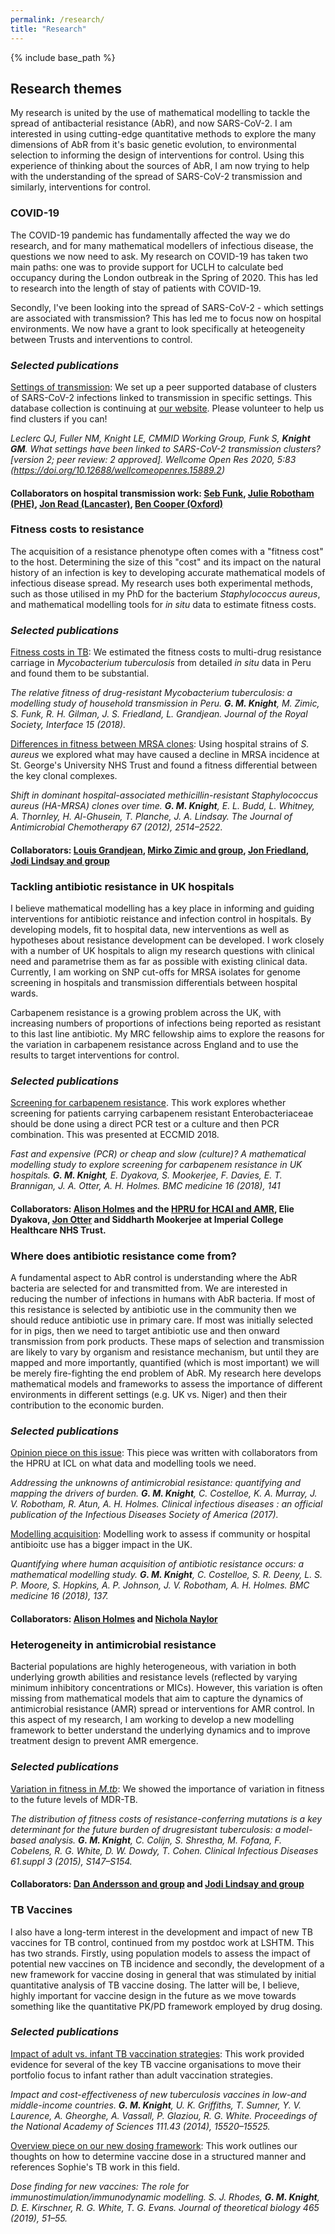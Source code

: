 ```yaml
---
permalink: /research/
title: "Research"
---
```


{% include base_path %}

## Research themes

My research is united by the use of mathematical modelling to tackle the spread of antibacterial resistance (AbR), and now SARS-CoV-2. I am interested in using cutting-edge quantitative methods to explore the many dimensions of AbR from it's basic genetic evolution, to environmental selection to informing the design of interventions for control. Using this experience of thinking about the sources of AbR, I am now trying to help with the understanding of the spread of SARS-CoV-2 transmission and similarly, interventions for control. 

### COVID-19

The COVID-19 pandemic has fundamentally affected the way we do research, and for many mathematical modellers of infectious disease, the questions we now need to ask. My research on COVID-19 has taken two main paths: one was to provide support for UCLH to calculate bed occupancy during the London outbreak in the Spring of 2020. This has led to research into the length of stay of patients with COVID-19. 

Secondly, I've been looking into the spread of SARS-CoV-2 - which settings are associated with transmission? This has led me to focus now on hospital environments. We now have a grant to look specifically at heteogeneity between Trusts and interventions to control. 

### *Selected publications*
[Settings of transmission](https://wellcomeopenresearch.org/articles/5-83/v2): We set up a peer supported database of clusters of SARS-CoV-2 infections linked to transmission in specific settings. This database collection is continuing at [our website](covid19settings.com). Please volunteer to help us find clusters if you can! 

*Leclerc QJ, Fuller NM, Knight LE, CMMID Working Group, Funk S, **Knight GM**. What settings have been linked to SARS-CoV-2 transmission clusters? [version 2; peer review: 2 approved]. Wellcome Open Res 2020, 5:83 (https://doi.org/10.12688/wellcomeopenres.15889.2)*

#### Collaborators on hospital transmission work: [Seb Funk](https://www.lshtm.ac.uk/aboutus/people/funk.sebastian), [Julie Robotham (PHE)](https://www.imperial.ac.uk/people/j.robotham), [Jon Read (Lancaster)](https://www.lancaster.ac.uk/people-profiles/jonathan-read), [Ben Cooper (Oxford)](https://www.ndm.ox.ac.uk/team/ben-cooper)

### Fitness costs to resistance

The acquisition of a resistance phenotype often comes with a "fitness
cost" to the host. Determining the size of this "cost" and its impact on
the natural history of an infection is key to developing accurate
mathematical models of infectious disease spread. My research uses both experimental methods, such as those utilised in my PhD for the bacterium *Staphylococcus aureus*, and mathematical modelling tools for *in situ* data to estimate fitness costs. 

### *Selected publications*
[Fitness costs in TB](https://royalsocietypublishing.org/doi/abs/10.1098/rsif.2018.0025): We estimated the fitness costs to multi-drug resistance carriage in *Mycobacterium tuberculosis* from detailed *in situ* data in Peru and found them to be substantial.

*The relative fitness of drug-resistant Mycobacterium tuberculosis: a modelling study of household transmission in Peru.
**G. M. Knight**, M. Zimic, S. Funk, R. H. Gilman, J. S. Friedland, L. Grandjean. Journal of the Royal Society, Interface 15 (2018).*

[Differences in fitness between MRSA clones](https://www.ncbi.nlm.nih.gov/pubmed/22761331): Using hospital strains of *S. aureus* we explored what may have caused a decline in MRSA incidence at St. George's University NHS Trust and found a fitness differential between the key clonal complexes.

*Shift in dominant hospital-associated methicillin-resistant Staphylococcus aureus (HA-MRSA) clones over time. **G. M. Knight**, E. L. Budd, L. Whitney, A. Thornley, H. Al-Ghusein, T. Planche, J. A. Lindsay. The Journal of Antimicrobial Chemotherapy 67 (2012), 2514–2522.*

#### Collaborators: [Louis Grandjean](https://www.researchgate.net/profile/Louis_Grandjean2-UCL), [Mirko Zimic and group](http://www.upch.edu.pe/vrinve/investigacion/lbbm-gbi), [Jon Friedland](http://www.imperial.ac.uk/people/j.friedland), [Jodi Lindsay and group](https://www.sgul.ac.uk/research-profiles-a-z/jodi-lindsay)

### Tackling antibiotic resistance in UK hospitals

I believe mathematical modelling has a key place in informing and guiding interventions for antibiotic reistance and infection control in hospitals. By developing models, fit to hospital data, new interventions as well as hypotheses about resistance development can be developed. I work closely with a number of UK hospitals to align my research questions with clinical need and parametrise them as far as possible with existing clinical data. Currently, I am working on SNP cut-offs for MRSA isolates for genome screening in hospitals and transmission differentials between hospital wards. 

Carbapenem resistance is a growing problem across the UK, with increasing numbers of proportions of infections being reported as
resistant to this last line antibiotic. My MRC fellowship aims to explore the reasons for the variation in carbapenem resistance across
England and to use the results to target interventions for control.

### *Selected publications*
[Screening for carbapenem resistance](https://www.ncbi.nlm.nih.gov/pmc/articles/PMC6094916/). This work explores whether screening for patients carrying carbapenem resistant Enterobacteriaceae should be done using a direct PCR test or a culture and then PCR combination. This was presented at ECCMID 2018. 

*Fast and expensive (PCR) or cheap and slow (culture)? A mathematical modelling study to explore screening for carbapenem
resistance in UK hospitals. **G. M. Knight**, E. Dyakova, S. Mookerjee, F. Davies, E. T. Brannigan, J. A. Otter, A. H. Holmes. BMC medicine 16 (2018), 141*

#### Collaborators: [Alison Holmes](https://www.imperial.ac.uk/people/alison.holmes) and the [HPRU for HCAI and AMR](https://www.imperial.ac.uk/medicine/hpru-amr), Elie Dyakova, [Jon Otter](https://www.imperial.ac.uk/people/j.otter) and Siddharth Mookerjee at Imperial College Healthcare NHS Trust.  


### Where does antibiotic resistance come from? 

A fundamental aspect to AbR control is understanding where the AbR bacteria are selected for and transmitted from. We are interested in reducing the number of infections in humans with AbR bacteria. If most of this resistance is selected by antibiotic use in the community then we should reduce antibiotic use in primary care. If most was initially selected for in pigs, then we need to target antibiotic use and then onward transmission from pork products. These maps of selection and transmission are likely to vary by organism and resistance mechanism, but until they are mapped and more importantly, quantified (which is most important) we will be merely fire-fighting the end problem of AbR. My research here develops mathematical models and frameworks to assess the importance of different environments in different settings (e.g. UK vs. Niger) and then their contribution to the economic burden. 

### *Selected publications*
[Opinion piece on this issue](https://www.ncbi.nlm.nih.gov/pubmed/29020246): This piece was written with collaborators from the HPRU at ICL on what data and modelling tools we need. 

*Addressing the unknowns of antimicrobial resistance: quantifying and mapping the drivers of burden. **G. M. Knight**, C. Costelloe, K. A. Murray, J. V. Robotham, R. Atun, A. H. Holmes. Clinical infectious diseases : an official publication of the Infectious Diseases Society of America (2017).*

[Modelling acquisition](https://www.ncbi.nlm.nih.gov/pubmed/30134939): Modelling work to assess if community or hospital antibioitc use has a bigger impact in the UK. 

*Quantifying where human acquisition of antibiotic resistance occurs: a mathematical modelling study. **G. M. Knight**, C. Costelloe, S. R. Deeny, L. S. P. Moore, S. Hopkins, A. P. Johnson, J. V. Robotham, A. H. Holmes. BMC medicine 16 (2018), 137.*

#### Collaborators: [Alison Holmes](https://www.imperial.ac.uk/people/alison.holmes) and [Nichola Naylor](https://www.lshtm.ac.uk/aboutus/people/naylor.nichola)

### Heterogeneity in antimicrobial resistance

Bacterial populations are highly heterogeneous, with variation in both
underlying growth abilities and resistance levels (reflected by varying
minimum inhibitory concentrations or MICs). However, this variation is
often missing from mathematical models that aim to capture the dynamics
of antimicrobial resistance (AMR) spread or interventions for AMR
control. In this aspect of my research, I am working to develop a new modelling
framework to better understand the underlying dynamics and to improve
treatment design to prevent AMR emergence. 

### *Selected publications*
[Variation in fitness in *M.tb*](https://www.ncbi.nlm.nih.gov/pmc/articles/PMC4583567/): We showed the importance of variation in fitness to the future levels of MDR-TB. 

*The distribution of fitness costs of resistance-conferring mutations is a key determinant for the future burden of drugresistant
tuberculosis: a model-based analysis. **G. M. Knight**, C. Colijn, S. Shrestha, M. Fofana, F. Cobelens, R. G. White, D. W. Dowdy, T. Cohen. Clinical Infectious Diseases 61.suppl 3 (2015), S147–S154.*

#### Collaborators: [Dan Andersson and group](https://katalog.uu.se/profile/?id=XX3213) and [Jodi Lindsay and group](https://www.sgul.ac.uk/research-profiles-a-z/jodi-lindsay)

### TB Vaccines

I also have a long-term interest in the development and impact of new TB vaccines for TB control, continued from my postdoc work at LSHTM. This has two strands. Firstly, using population models to assess the impact of potential new vaccines on TB incidence and secondly, the development of a new framework for vaccine dosing in general that was stimulated by initial quantitative analysis of TB vaccine dosing. The latter will be, I believe, highly important for vaccine design in the future as we move towards something like the quantitative PK/PD framework employed by drug dosing. 

### *Selected publications*
[Impact of adult vs. infant TB vaccination strategies](https://www.ncbi.nlm.nih.gov/pubmed/25288770): This work provided evidence for several of the key TB vaccine organisations to move their portfolio focus to infant rather than adult vaccination strategies. 

*Impact and cost-effectiveness of new tuberculosis vaccines in low-and middle-income countries. **G. M. Knight**, U. K. Griffiths, T. Sumner, Y. V. Laurence, A. Gheorghe, A. Vassall, P. Glaziou, R. G. White. Proceedings of the National Academy of Sciences 111.43 (2014), 15520–15525.*

[Overview piece on our new dosing framework](https://www.ncbi.nlm.nih.gov/pubmed/30639297): This work outlines our thoughts on how to determine vaccine dose in a structured manner and references Sophie's TB work in this field. 

*Dose finding for new vaccines: The role for immunostimulation/immunodynamic modelling. S. J. Rhodes, **G. M. Knight**, D. E. Kirschner, R. G. White, T. G. Evans. Journal of theoretical biology 465 (2019), 51–55.*
